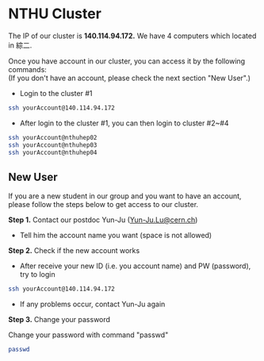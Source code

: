 # NTHU Cluster

The IP of our cluster is **140.114.94.172.** We have 4 computers which located in 綜二.

Once you have account in our cluster, you can access it by the following commands:  
\(If you don't have an account, please check the next section "New User".\)

* Login to the cluster \#1

```bash
ssh yourAccount@140.114.94.172
```

* After login to the cluster \#1, you can then login to cluster \#2~\#4

```bash
ssh yourAccount@nthuhep02
ssh yourAccount@nthuhep03
ssh yourAccount@nthuhep04
```

## New User

If you are a new student in our group and you want to have an account, please follow the steps below to get access to our cluster.

**Step 1.** Contact our postdoc Yun-Ju \(Yun-Ju.Lu@cern.ch\)

* Tell him the account name you want \(space is not allowed\)

**Step 2.** Check if the new account works

* After receive your new ID \(i.e. you account name\) and PW \(password\), try to login

```bash
ssh yourAccount@140.114.94.172
```

* If any problems occur, contact Yun-Ju again

**Step 3.** Change your password

Change your password with command "passwd"

```bash
passwd
```





